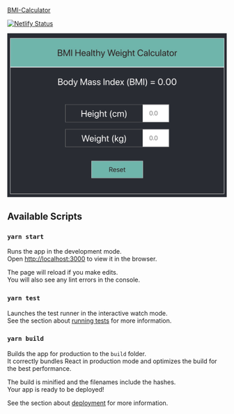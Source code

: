 [BMI-Calculator](https://react-bmi-calculator.netlify.app/)

[![Netlify Status](https://api.netlify.com/api/v1/badges/df3c9356-6c2a-4221-9732-e680dd713758/deploy-status)](https://app.netlify.com/sites/react-bmi-calculator/deploys)

![Screenshot|100x](./public/screenshot.jpg)

## Available Scripts

### `yarn start`

Runs the app in the development mode.<br />
Open [http://localhost:3000](http://localhost:3000) to view it in the browser.

The page will reload if you make edits.<br />
You will also see any lint errors in the console.

### `yarn test`

Launches the test runner in the interactive watch mode.<br />
See the section about [running tests](https://facebook.github.io/create-react-app/docs/running-tests) for more information.

### `yarn build`

Builds the app for production to the `build` folder.<br />
It correctly bundles React in production mode and optimizes the build for the best performance.

The build is minified and the filenames include the hashes.<br />
Your app is ready to be deployed!

See the section about [deployment](https://facebook.github.io/create-react-app/docs/deployment) for more information.
